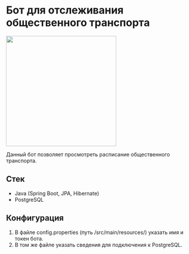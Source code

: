 # Бот для отслеживания общественного транспорта
<img src="demo.gif" width="300">

Данный бот позволяет просмотреть расписание общественного транспорта.

## Стек
- Java (Spring Boot, JPA, Hibernate)
- PostgreSQL

## Конфигурация
1. В файле config.properties (путь /src/main/resources/) указать имя и токен бота.
2. В том же файле указать сведения для подключения к PostgreSQL.